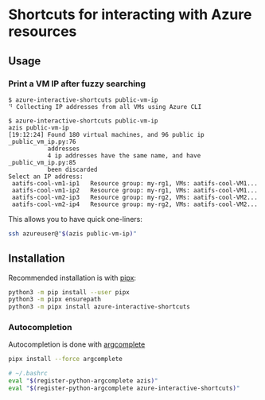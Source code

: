 # Shortcuts for interacting with Azure resources
## Usage
### Print a VM IP after fuzzy searching
```
$ azure-interactive-shortcuts public-vm-ip
⠙ Collecting IP addresses from all VMs using Azure CLI
```
```
$ azure-interactive-shortcuts public-vm-ip
azis public-vm-ip
[19:12:24] Found 180 virtual machines, and 96 public ip   _public_vm_ip.py:76
           addresses                                                         
           4 ip addresses have the same name, and have    _public_vm_ip.py:85
           been discarded                                                    
Select an IP address:
 aatifs-cool-vm1-ip1   Resource group: my-rg1, VMs: aatifs-cool-VM1... 
 aatifs-cool-vm1-ip2   Resource group: my-rg1, VMs: aatifs-cool-VM1... 
 aatifs-cool-vm2-ip3   Resource group: my-rg2, VMs: aatifs-cool-VM2... 
 aatifs-cool-vm2-ip4   Resource group: my-rg2, VMs: aatifs-cool-VM2... 
```

This allows you to have quick one-liners:
```bash
ssh azureuser@"$(azis public-vm-ip)"
```

## Installation
Recommended installation is with [pipx](https://github.com/pypa/pipx):
```bash
python3 -m pip install --user pipx
python3 -m pipx ensurepath
python3 -m pipx install azure-interactive-shortcuts
```

### Autocompletion
Autocompletion is done with [argcomplete](https://github.com/kislyuk/argcomplete)
```bash
pipx install --force argcomplete

# ~/.bashrc
eval "$(register-python-argcomplete azis)"
eval "$(register-python-argcomplete azure-interactive-shortcuts)"
```